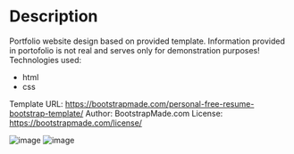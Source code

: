 # Description
Portfolio website design based on provided template. 
Information provided in portofolio is not real and serves only for demonstration purposes!
Technologies used:
- html
- css

Template URL: https://bootstrapmade.com/personal-free-resume-bootstrap-template/
Author: BootstrapMade.com
License: https://bootstrapmade.com/license/

![image](https://github.com/user-attachments/assets/1b91dcd0-b6af-4cd1-aa48-f91064a11908)
![image](https://github.com/user-attachments/assets/d8b47ad2-468a-407c-bb38-9586d24ac75c)
